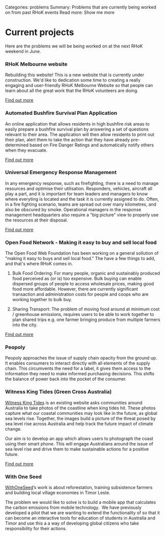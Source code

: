Categories: problems
Summary: Problems that are currently being worked on from past RHoK events
Read more: Show me more

# Current projects

Here are the problems we will be being worked on at the next RHoK weekend in June.

### RHoK Melbourne website
Rebuilding this website!  This is a new website that is currently under construction.  We'd like to dedication some time to creating a really engaging and user-friendly RHoK Melbourne Website so that people can learn about all the great work that the RHoK volunteers are doing.

[Find out more](http://www.rhok.org/node/105986)  

### Automated Bushfire Survival Plan Application

An online application that allows residents in high bushfire risk areas to easily prepare a bushfire survival plan by answering a set of questions relevant to their area.  The application will then allow residents to print out their plan, alert them to take the action that they have already pre-determined based on Fire Danger Ratings and automatically notify others when they evacuate.

[Find out more](http://www.rhok.org/node/95047)  

### Universal Emergency Response Management

In any emergency response, such as firefighting, there is a need to manage resources and optimise their utilisation. Responders, vehicles, aircraft all play a part, and it is important for team leaders and managers to know where everyting is located and the task it is currently assigned to do. Often, in a fire fighting scenario, teams are spread out over many kilometres, and also be obscured by smoke. Operational managers in the response management headquarters also require a "big picture" view to properly use the resources at their disposal.

[Find out more](http://www.rhok.org/node/95421)  

### Open Food Network - Making it easy to buy and sell local food

The Open Food Web Foundation has been working on a general sollution of "making it easy to buys and sell local food."  The have a few things to add, and that's where RHoK comes in.

1) Bulk Food Ordering: For many people, organic and sustainably produced food perceived as (or is) too expensive. Bulk buying can enable dispersed groups of people to access wholesale prices, making good food more affordable. However, there are currently significant transaction and administration costs for people and coops who are working together to bulk buy.

2) Sharing Transport: The problem of moving food around at minimum cost / greenhouse emissions, requires users to be able to work together to plan shared trips e.g. one farmer bringing produce from multiple farmers into the city.

[Find out more](http://www.rhok.org/node/106805)

### Peopoly

Peopoly approaches the issue of supply chain opacity from the ground up. It enables consumers to interact directly with all elements of the supply chain. This circumvents the need for a label, it gives them access to the information they need to make informed purchasing decisions. This shifts the balance of power back into the pocket of the consumer.

### Witness King Tides (Green Cross Australia)

[Witness King Tides](http://www.witnesskingtides.org) is an existing website asks communities around Australia to take photos of the coastline when king tides hit. These photos capture what our coastal communities may look like in the future, as global sea levels rise. Together, the images build a picture of the threat posed by sea level rise across Australia and help track the future impact of climate change.

Our aim is to develop an app which allows users to photograph the coast using their smart phone. This will engage Australians around the issue of sea level rise and drive them to make sustainable actions for a positive future.

[Find out more](https://docs.google.com/document/d/13oJFYg8JN05k6QvChiACS6b6blTLWbntpP85FfGGOW8/edit?usp=sharing)

### With One Seed

[WithOneSeed](http://www.withoneseed.org.au)’s work is about reforestation, training subsistence farmers and building local village economies in Timor Leste.

The problem we would like to solve is to build a mobile app that calculates the carbon emissions from mobile technology.  We have previously developed a pilot that we are wanting to extend the functionality of so that it can become an interactive tools for education of students in Australia and Timor and use this a a way of developing global citizens who take responsibility for their actions.

